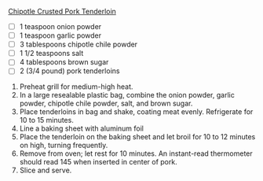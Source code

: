 [Chipotle Crusted Pork Tenderloin](https://www.allrecipes.com/recipe/54342/chipotle-crusted-pork-tenderloin/)
- [ ] 1 teaspoon onion powder
- [ ] 1 teaspoon garlic powder
- [ ] 3 tablespoons chipotle chile powder
- [ ] 1 1/2 teaspoons salt
- [ ] 4 tablespoons brown sugar
- [ ] 2 (3/4 pound) pork tenderloins
1. Preheat grill for medium-high heat.
2. In a large resealable plastic bag, combine the onion powder, garlic powder, chipotle chile powder, salt, and brown sugar.
3. Place tenderloins in bag and shake, coating meat evenly. Refrigerate for 10 to 15 minutes.
4. Line a baking sheet with aluminum foil
5. Place the tenderloin on the baking sheet and let broil for 10 to 12 minutes on high, turning frequently.
7. Remove from oven; let rest for 10 minutes. An instant-read thermometer should read 145 when inserted in center of pork.
8. Slice and serve.